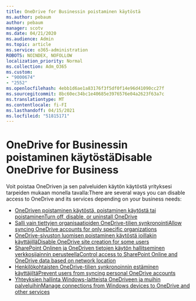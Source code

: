 ```yaml
---
title: OneDrive for Businessin poistaminen käytöstä
ms.author: pebaum
author: pebaum
manager: scotv
ms.date: 04/21/2020
ms.audience: Admin
ms.topic: article
ms.service: o365-administration
ROBOTS: NOINDEX, NOFOLLOW
localization_priority: Normal
ms.collection: Adm_O365
ms.custom:
- "9000674"
- "2552"
ms.openlocfilehash: 4ebb1d6ae1a83176f3f5df0f14e96d41090cc27f
ms.sourcegitcommit: 8bc60ec34bc1e40685e3976576e04a2623f63a7c
ms.translationtype: MT
ms.contentlocale: fi-FI
ms.lasthandoff: 04/15/2021
ms.locfileid: "51815171"
---
```

# <a name="disable-onedrive-for-business"></a><span data-ttu-id="f8b4d-102">OneDrive for Businessin poistaminen käytöstä</span><span class="sxs-lookup"><span data-stu-id="f8b4d-102">Disable OneDrive for Business</span></span>

<span data-ttu-id="f8b4d-103">Voit poistaa OneDriven ja sen palveluiden käytön käytöstä yrityksesi tarpeiden mukaan monella tavalla:</span><span class="sxs-lookup"><span data-stu-id="f8b4d-103">There are several ways you can disable access to OneDrive and its services depending on your business needs:</span></span>

- [<span data-ttu-id="f8b4d-104">OneDriven poistaminen käytöstä, poistaminen käytöstä tai poistaminen</span><span class="sxs-lookup"><span data-stu-id="f8b4d-104">Turn off, disable, or uninstall OneDrive</span></span>](https://support.office.com/article/turn-off-disable-or-uninstall-onedrive-f32a17ce-3336-40fe-9c38-6efb09f944b0)
- [<span data-ttu-id="f8b4d-105">Salli vain tiettyjen organisaatioiden OneDrive-tilien synkronointi</span><span class="sxs-lookup"><span data-stu-id="f8b4d-105">Allow syncing OneDrive accounts for only specific organizations</span></span>](https://docs.microsoft.com/onedrive/use-group-policy#allow-syncing-onedrive-accounts-for-only-specific-organizations)
- [<span data-ttu-id="f8b4d-106">OneDrive-sivuston luomisen poistaminen käytöstä joillakin käyttäjillä</span><span class="sxs-lookup"><span data-stu-id="f8b4d-106">Disable OneDrive site creation for some users</span></span>](https://docs.microsoft.com/sharepoint/manage-user-profiles#disable-onedrive-creation-for-some-users)
- [<span data-ttu-id="f8b4d-107">SharePoint Onlinen ja OneDriven tietojen käytön hallitseminen verkkosijainnin perusteella</span><span class="sxs-lookup"><span data-stu-id="f8b4d-107">Control access to SharePoint Online and OneDrive data based on network location</span></span>](https://docs.microsoft.com/sharepoint/control-access-based-on-network-location)
- [<span data-ttu-id="f8b4d-108">Henkilökohtaisten OneDrive-tilien synkronoinnin estäminen käyttäjiltä</span><span class="sxs-lookup"><span data-stu-id="f8b4d-108">Prevent users from syncing personal OneDrive accounts</span></span>](https://docs.microsoft.com/onedrive/use-group-policy#DisablePersonalSync)
- [<span data-ttu-id="f8b4d-109">Yhteyksien hallinta Windows-laitteista OneDriveen ja muihin palveluihin</span><span class="sxs-lookup"><span data-stu-id="f8b4d-109">Manage connections from Windows devices to OneDrive and other services</span></span>](https://docs.microsoft.com/windows/privacy/manage-connections-from-windows-operating-system-components-to-microsoft-services#bkmk-onedrive)
